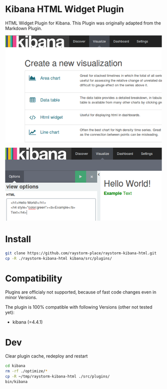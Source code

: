 # Kibana HTML Widget Plugin
HTML Widget Plugin for Kibana. This Plugin was originally adapted from the Markdown Plugin.

![preview-create](/resources/preview-create.png)

![preview-edit](/resources/preview-edit.png)

# Install

```bash
git clone https://github.com/raystorm-place/raystorm-kibana-html.git
cp -R ./raystorm-kibana-html kibana/src/plugins/
```

# Compatibility
Plugins are officialy not supported, because of fast code changes even in minor Versions.

The plugin is 100% compatible with following Versions (other not tested yet):
* kibana (=4.4.1)


# Dev
Clear plugin cache, redeploy and restart

```bash
cd kibana
rm -rf ./optimize/*
cp -R ~/tmp/raystorm-kibana-html ./src/plugins/
bin/kibana
```
